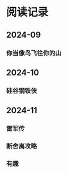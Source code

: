 # 阅读记录



## 2024-09

### 你当像鸟飞往你的山



## 2024-10

### 硅谷钢铁侠



## 2024-11

### 雷军传

### 断舍离攻略

### 有趣